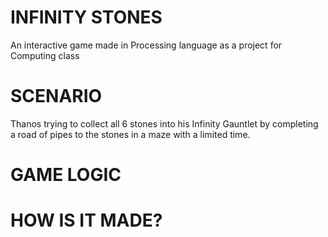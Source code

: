 # INFINITY STONES
An interactive game made in Processing language as a project for Computing class

# SCENARIO
Thanos trying to collect all 6 stones into his Infinity Gauntlet by completing a road of pipes to the stones in a maze with a limited time.

# GAME LOGIC

# HOW IS IT MADE?

